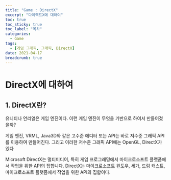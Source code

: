 ```yaml
---
title: "Game : DirectX"
excerpt: "다이렉트X에 대하여"
toc: true
toc_sticky: true
toc_label: "목차"
categories:
  - Game
tags:
  - [게임 그래픽, 그래픽, DirectX]
date: 2021-04-17
breadcrumb: true
---
```




# DirectX에 대하여

## 1. DirectX란?

 유니티나 언리얼은 게임 엔진이다. 이런 게임 엔진이 무엇을 기반으로 하여서 만들어졌을까?

 게임 엔진, VRML, Java3D와 같은 고수준 에디터 또는 API는 바로 저수준 그래픽 API를 이용하여 만들어진다. 그리고 이러한 저수준 그래픽 API에는 OpenGL, DirectX가 있다

Microsoft DirectX는 멀티미디어, 특히 게임 프로그래밍에서 마이크로소프트 플랫폼에서 작업을 위한 API의 집합니다. DirectX는 마이크로소프트 윈도우, 세가, 드림 캐스트, 마이크로소프트 플랫폼에서 작업을 위한 API의 집합이다.